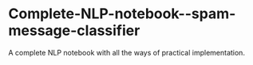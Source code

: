 # Complete-NLP-notebook--spam-message-classifier
A complete NLP notebook with all the ways of practical implementation.
